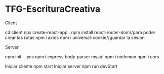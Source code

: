 # TFG-EscrituraCreativa



Client

cd client
npx create-react-app .
npm install react-router-dom//para poder crear las rutas 
npm i axios
npm i universal-cookie//guardar la sesion

Server

npm init --yes
npm i express body-parser mysql
npm i nodemon
npm i cors


Iniciar cliente  npm start
Iniciar server npm run devStart

